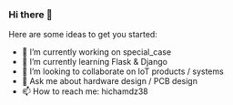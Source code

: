 ### Hi there 👋

Here are some ideas to get you started:

- 🔭 I’m currently working on special_case
- 🌱 I’m currently learning Flask & Django
- 👯 I’m looking to collaborate on IoT products / systems
- 💬 Ask me about hardware design / PCB design
- 📫 How to reach me: hichamdz38

